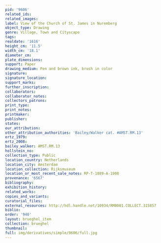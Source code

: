 ```yaml
---
pid: '9606'
related_ids: 
related_images: 
label: View of the Church of St. James in Nuremberg
object_type: Drawing
genre: Village, Town and Cityscape
tags: 
realdate: '1616'
height_cm: '11.5'
width_cm: '18.1'
diameter_cm: 
plate_dimensions: 
support: Paper
drawing_medium: Pen and brown ink, brush in color
signature: 
signature_location: 
support_marks: 
further_inscription: 
collaborators: 
collaborator_notes: 
collectors_patrons: 
print_type: 
print_notes: 
printmaker: 
publisher: 
states: 
our_attribution: 
other_attribution_authorities: 'Bailey/Walker cat. #AMST.RM.13'
ertz_1979: 
ertz_2008: 
bailey_walker: AMST.RM.13
hollstein_no: 
collection_type: Public
location_country: Netherlands
location_city: Amsterdam
location_collection: Rijksmuseum
location_or_most_recent_sale_notes: RP-T-1889-A-1908
provenance: '6567'
bibliography: 
exhibition_history: 
related_works: 
copies_and_variants: 
curatorial_files: 
external_resources: http://hdl.handle.net/10934/RM0001.COLLECT.315857
biblio: 
order: '940'
layout: brueghel_item
collection: brueghel
thumbnail: 
full: img/derivatives/simple/9606/full.jpg
---
```

